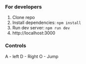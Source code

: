 ### For developers
1. Clone repo
2. Install dependencies: `npm install`
3. Run dev server: `npm run dev`
4. http://localhost:3000


### Controls
A - left
D - Right
O - Jump
